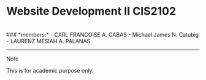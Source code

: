 # Website Development II   CIS2102
</br>                        
### *members:*   
- CARL FRANCOISE A. CABAS
- Michael James N. Catubig   
- LAURENZ MESIAH A. PALANAS



------------------------
    
> [!NOTE]
> This is for academic purpose only. 
